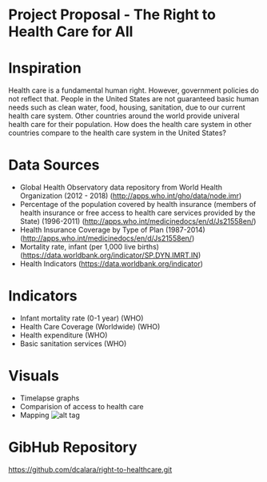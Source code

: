 # Project Proposal - The Right to Health Care for All

# Inspiration
  Health care is a fundamental human right. However, government policies do not reflect that. People in the United States are not guaranteed basic human needs such as clean water, food, housing, sanitation, due to our current health care system. Other countries around the world provide univeral health care for their population. How does the health care system in other countries compare to the health care system in the United States? 

# Data Sources
- Global Health Observatory data repository from World Health Organization (2012 - 2018)
  (http://apps.who.int/gho/data/node.imr)
- Percentage of the population covered by health insurance (members of health insurance or free access to health care services provided by the State) (1996-2011)
  (http://apps.who.int/medicinedocs/en/d/Js21558en/)
- Health Insurance Coverage by Type of Plan (1987-2014)
  (http://apps.who.int/medicinedocs/en/d/Js21558en/)
- Mortality rate, infant (per 1,000 live births)
  (https://data.worldbank.org/indicator/SP.DYN.IMRT.IN)
- Health Indicators 
  (https://data.worldbank.org/indicator)

# Indicators
- Infant mortality rate (0-1 year) (WHO)
- Health Care Coverage (Worldwide) (WHO)
- Health expenditure (WHO)
- Basic sanitation services (WHO)

# Visuals
 - Timelapse graphs
 - Comparision of access to health care
 - Mapping
 ![alt tag](https://github.com/dcalara/right-to-healthcare/blob/master/basic_site_plan.jpg)
 
# GibHub Repository
https://github.com/dcalara/right-to-healthcare.git
